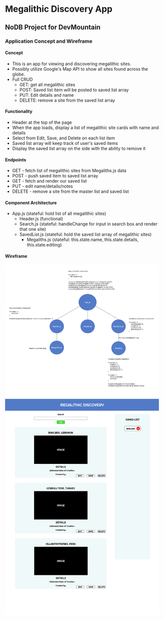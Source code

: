# Megalithic Discovery App
## NoDB Project for DevMountain

### Application Concept and Wireframe
#### Concept
- This is an app for viewing and discovering megalithic sites.
- Possibly utilize Google's Map API to show all sites found across the globe.
- Full CRUD
    - GET: get all megalithic sites
    - POST: Saved list item will be posted to saved list array
    - PUT: Edit details and name
    - DELETE: remove a site from the saved list array

#### Functionality
- Header at the top of the page
- When the app loads, display a list of megalithic site cards with name and details
- Select from Edit, Save, and Delete on each list item
- Saved list array will keep track of user's saved items
- Display the saved list array on the side with the ability to remove it

#### Endpoints
- GET - fetch list of megalithic sites from Megaliths.js data
- POST - push saved item to saved list array
- GET - fetch and render our saved list
- PUT - edit name/details/notes
- DELETE - remove a site from the master list and saved list

#### Component Architecture
- App.js (stateful: hold list of all megalithic sites)
    - Header.js (functional)
    - Search.js (stateful: handleChange for input in search box and render that one site)
    - SavedList.js (stateful: hold the saved list array of megalithic sites)
        - Megaliths.js (stateful: this.state.name, this.state.details, this.state.editing)

#### Wireframe

<img src="./wireframe/component-tree.PNG" />
<img src="./wireframe/mockup.png" />